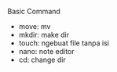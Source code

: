 Basic Command
- move: mv
- mkdir: make dir
- touch: ngebuat file tanpa isi
- nano: note editor
- cd: change dir